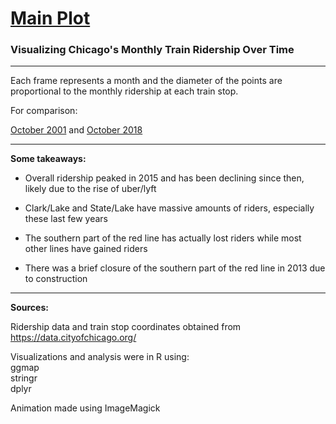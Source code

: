 
# [Main Plot](https://i.imgur.com/14eO4ef.gifv)

### Visualizing Chicago's Monthly Train Ridership Over Time

---

Each frame represents a month and the diameter of the points are proportional to the monthly ridership at each train stop. 

For comparison:

[October 2001](https://i.imgur.com/IgVlKuh.png) and [October 2018](https://i.imgur.com/eiHWKqz.png)

---
**Some takeaways:**

* Overall ridership peaked in 2015 and has been declining since then, likely due to the rise of uber/lyft

* Clark/Lake and State/Lake have massive amounts of riders, especially these last few years

* The southern part of the red line has actually lost riders while most other lines have gained riders

* There was a brief closure of the southern part of the red line in 2013 due to construction

---

**Sources:**

Ridership data and train stop coordinates obtained from https://data.cityofchicago.org/

Visualizations and analysis were in R using:  
ggmap  
stringr  
dplyr

Animation made using ImageMagick
